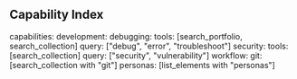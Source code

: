 

## Capability Index

capabilities:
  development:
    debugging:
      tools: [search_portfolio, search_collection]
      query: ["debug", "error", "troubleshoot"]
    security:
      tools: [search_collection]
      query: ["security", "vulnerability"]
  workflow:
    git: [search_collection with "git"]
    personas: [list_elements with "personas"]
